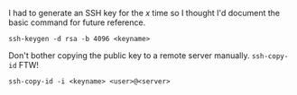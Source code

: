 I had to generate an SSH key for the _x_ time so I thought I'd document the basic command for future reference.

```
ssh-keygen -d rsa -b 4096 <keyname>
```

Don't bother copying the public key to a remote server manually. `ssh-copy-id` FTW!

```
ssh-copy-id -i <keyname> <user>@<server>
```
